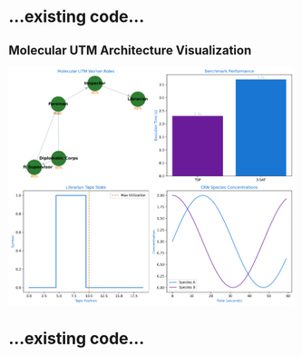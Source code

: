 # ...existing code...

## Molecular UTM Architecture Visualization

![Molecular UTM Architecture](molecular_utm_visualization.png)

# ...existing code...